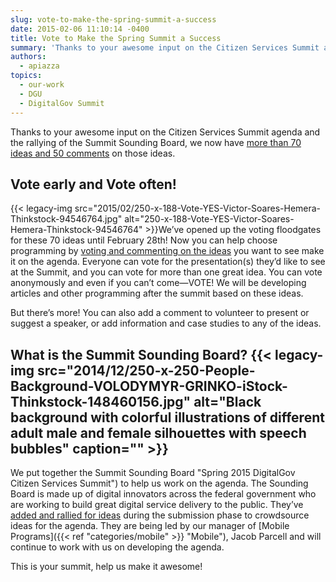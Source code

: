 ```yaml
---
slug: vote-to-make-the-spring-summit-a-success
date: 2015-02-06 11:10:14 -0400
title: Vote to Make the Spring Summit a Success
summary: 'Thanks to your awesome input on the Citizen Services Summit agenda and the rallying of the Summit Sounding Board, we now have more than 70 ideas and 50 comments on those ideas. Vote early and Vote often! We’ve opened up the voting floodgates for these 70 ideas until February 28th! Now'
authors:
  - apiazza
topics:
  - our-work
  - DGU
  - DigitalGov Summit
---
```


Thanks to your awesome input on the Citizen Services Summit agenda and the rallying of the Summit Sounding Board, we now have [more than 70 ideas and 50 comments](http://crowdhall.com/h/299/) on those ideas.

## Vote early and Vote often!

{{< legacy-img src="2015/02/250-x-188-Vote-YES-Victor-Soares-Hemera-Thinkstock-94546764.jpg" alt="250-x-188-Vote-YES-Victor-Soares-Hemera-Thinkstock-94546764" >}}We’ve opened up the voting floodgates for these 70 ideas until February 28th! Now you can help choose programming by [voting and commenting on the ideas](http://crowdhall.com/h/299/) you want to see make it on the agenda. Everyone can vote for the presentation(s) they’d like to see at the Summit, and you can vote for more than one great idea. You can vote anonymously and even if you can’t come—VOTE! We will be developing articles and other programming after the summit based on these ideas.

But there’s more! You can also add a comment to volunteer to present or suggest a speaker, or add information and case studies to any of the ideas.

## What is the Summit Sounding Board? {{< legacy-img src="2014/12/250-x-250-People-Background-VOLODYMYR-GRINKO-iStock-Thinkstock-148460156.jpg" alt="Black background with colorful illustrations of different adult male and female silhouettes with speech bubbles" caption="" >}}

We put together the Summit Sounding Board "Spring 2015 DigitalGov Citizen Services Summit") to help us work on the agenda. The Sounding Board is made up of digital innovators across the federal government who are working to build great digital service delivery to the public. They’ve [added and rallied for ideas](http://crowdhall.com/h/299/) during the submission phase to crowdsource ideas for the agenda. They are being led by our manager of [Mobile Programs]({{< ref "categories/mobile" >}} "Mobile"), Jacob Parcell and will continue to work with us on developing the agenda.

This is your summit, help us make it awesome!
